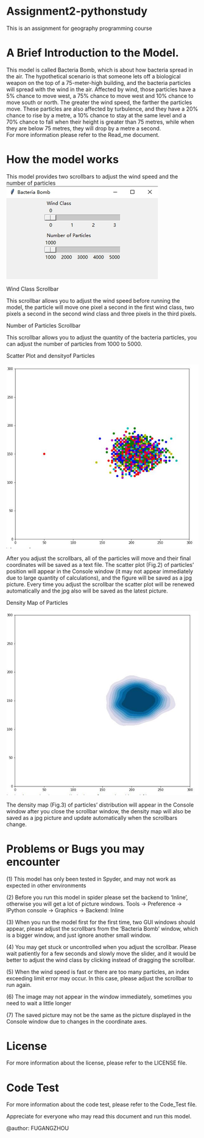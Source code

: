 # Assignment2-pythonstudy
This is an assignment for geography programming course

# A Brief Introduction to the Model.
This model is called Bacteria Bomb, which is about how bacteria spread in the air.
The hypothetical scenario is that someone lets off a biological weapon on the top of a 75-meter-high building, and the bacteria particles will spread with the wind in the air. Affected by wind, those particles have a 5% chance to move west, a 75% chance to move west and 10% chance to move south or north. The greater the wind speed, the farther the particles move. These particles are also affected by turbulence, and they have a 20% chance to rise by a metre, a 10% chance to stay at the same level and a 70% chance to fall when their height is greater than 75 metres, while when they are below 75 metres, they will drop by a metre a second.  
For more information please refer to the Read_me document.

# How the model works
This model provides two scrollbars to adjust the wind speed and the number of particles 
![Image text](image_folder/fig1.jpg)

Wind Class Scrollbar

This scrollbar allows you to adjust the wind speed before running the model, the particle will move one pixel a second in the first wind class, two pixels a second in the second wind class and three pixels in the third pixels.

Number of Particles Scrollbar

This scrollbar allows you to adjust the quantity of the bacteria particles, you can adjust the number of particles from 1000 to 5000.

Scatter Plot and densityof Particles

![Image text](image_folder/fig2.jpg)

After you adjust the scrollbars, all of the particles will move and their final coordinates will be saved as a text file. The scatter plot (Fig.2) of particles’ position will appear in the Console window (it may not appear immediately due to large quantity of calculations), and the figure will be saved as a jpg picture. Every time you adjust the scrollbar the scatter plot will be renewed automatically and the jpg also will be saved as the latest picture.

Density Map of Particles

![Image text](image_folder/fig3.jpg)

The density map (Fig.3) of particles’ distribution will appear in the Console window after you close the scrollbar window, the density map will also be saved as a jpg picture and update automatically when the scrollbars change.  


# Problems or Bugs you may encounter

(1)	This model has only been tested in Spyder, and may not work as expected in other environments

(2)	Before you run this model in spider please set the backend to ‘Inline’, otherwise you will get a lot of picture windows. Tools → Preference → IPython console → Graphics → Backend: Inline

(3)	When you run the model first for the first time, two GUI windows should appear, please adjust the scrollbars from the ‘Bacteria Bomb’ window, which is a bigger window, and just ignore another small window.

(4)	You may get stuck or uncontrolled when you adjust the scrollbar. Please wait patiently for a few seconds and slowly move the slider, and it would be better to adjust the wind class by clicking instead of dragging the scrollbar.

(5)	When the wind speed is fast or there are too many particles, an index exceeding limit error may occur. In this case, please adjust the scrollbar to run again.

(6)	The image may not appear in the window immediately, sometimes you need to wait a little longer

(7)	The saved picture may not be the same as the picture displayed in the Console window due to changes in the coordinate axes.

# License	
For more information about the license, please refer to the LICENSE file.

# Code Test
For more information about the code test, please refer to the Code_Test file.

Appreciate for everyone who may read this document and run this model.

@author: FUGANGZHOU

